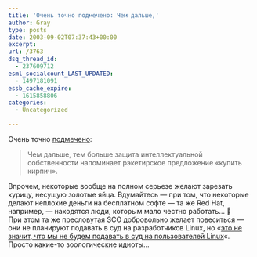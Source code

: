```yaml
---
title: 'Очень точно подмечено: Чем дальше,'
author: Gray
type: posts
date: 2003-09-02T07:37:43+00:00
excerpt:
url: /3763
dsq_thread_id:
  - 237609712
esml_socialcount_LAST_UPDATED:
  - 1497181091
essb_cache_expire:
  - 1615858806
categories:
  - Uncategorized

---
```








Очень точно <a href="http://www.russ.ru/netcult/nevod/20030901.html" target="_blank">подмечено</a>:

> Чем дальше, тем больше защита интеллектуальной собственности напоминает рэкетирское предложение &#171;купить кирпич&#187;.

Впрочем, некоторые вообще на полном серьезе желают зарезать курицу, несущую золотые яйца. Вдумайтесь &#8212; при том, что некоторые делают неплохие деньги на бесплатном софте &#8212; та же Red Hat, например, &#8212; находятся люди, которым мало честно работать&#8230; 🙂  
При этом та же пресловутая SCO добровольно желает повеситься &#8212; они не планируют подавать в суд на разработчиков Linux, но &#171;<a href="http://www.theinquirer.net/?article=11273" target="_blank">это не значит, что мы не будем подавать в суд на пользователей Linux</a>&#171;. Просто какие-то зоологические идиоты&#8230;